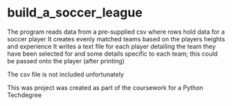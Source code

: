 # build_a_soccer_league


The program reads data from a pre-supplied csv where rows hold data for a soccer player
It creates evenly matched teams based on the players heights and experience
It writes a text file for each player detailing the team they have been selected for and some details specific to each team; this could be passed onto the player (after printing)

The csv file is not included unfortunately

This was project was created as part of the coursework for a Python Techdegree
